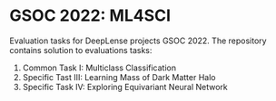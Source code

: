 # GSOC 2022: ML4SCI
Evaluation tasks for DeepLense projects GSOC 2022. The repository contains solution to evaluations tasks: 
1. Common Task I: Multiclass Classification
2. Specific Tast III: Learning Mass of Dark Matter Halo
3. Specific Task IV: Exploring Equivariant Neural Network
